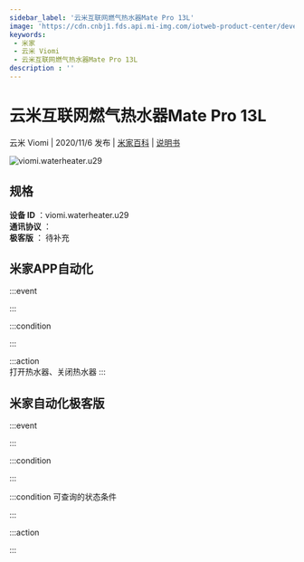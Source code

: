 ```yaml
---
sidebar_label: '云米互联网燃气热水器Mate Pro 13L'
image: 'https://cdn.cnbj1.fds.api.mi-img.com/iotweb-product-center/developer_1602486010797tmdcLO0A.png?GalaxyAccessKeyId=AKVGLQWBOVIRQ3XLEW&Expires=9223372036854775807&Signature=tXN/Hbo0cPfgkLCSDl+uhBwgywc='
keywords: 
 - 米家
 - 云米 Viomi
 - 云米互联网燃气热水器Mate Pro 13L
description : ''
---
```

# 云米互联网燃气热水器Mate Pro 13L

云米 Viomi | 2020/11/6 发布 | [米家百科](https://home.mi.com/webapp/content/baike/product/index.html?model=viomi.waterheater.u29) | [说明书](https://home.mi.com/views/introduction.html?model=viomi.waterheater.u29&region=cn)

![viomi.waterheater.u29](https://cdn.cnbj1.fds.api.mi-img.com/iotweb-product-center/developer_1602486010797tmdcLO0A.png?GalaxyAccessKeyId=AKVGLQWBOVIRQ3XLEW&Expires=9223372036854775807&Signature=tXN/Hbo0cPfgkLCSDl+uhBwgywc=)

## 规格  
> 
**设备 ID** ：viomi.waterheater.u29  
**通讯协议** ：  
**极客版**  ： 待补充 


## 米家APP自动化  

:::event  

:::

:::condition  

:::

:::action   
打开热水器、关闭热水器
:::

## 米家自动化极客版  

:::event  

:::

:::condition  

:::

:::condition 可查询的状态条件  

:::

:::action  

:::

        
